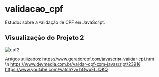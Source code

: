 # validacao_cpf
Estudos sobre a validação de CPF em JavaScript. 

## Visualização do Projeto 2
![cpf2](https://user-images.githubusercontent.com/54823595/119719143-cf4b4b00-be3e-11eb-9569-4cb925b5079f.gif)


Artigos utilizados:
https://www.geradorcpf.com/javascript-validar-cpf.htm \n
https://www.devmedia.com.br/validar-cpf-com-javascript/23916
https://www.youtube.com/watch?v=ibGwuELJQKQ
